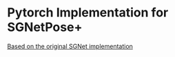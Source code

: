 # Pytorch Implementation for SGNetPose+

[Based on the original SGNet implementation](https://github.com/ChuhuaW/SGNet.pytorch)

